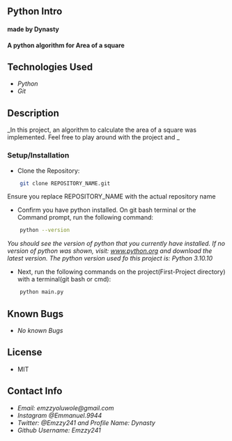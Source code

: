 ## Python Intro
#### made by Dynasty
#### A python algorithm for Area of a square

## Technologies Used
* _Python_
* _Git_

## Description
_In this project, an algorithm to calculate the area of a square was implemented. Feel free to play around with the project and _

### Setup/Installation
* Clone the Repository:
``` sh
    git clone REPOSITORY_NAME.git
```
Ensure you replace REPOSITORY_NAME with the actual repository name

* Confirm you have python installed. On git bash terminal or the Command prompt, run the following command:
``` sh
    python --version
```
_You should see the version of python that you currently have installed. If no version of python was shown, visit: www.python.org and download the latest version. The python version used fo this project is: Python 3.10.10_

* Next, run the following commands on the project(First-Project directory) with a terminal(git bash or cmd):
``` sh
    python main.py
```

## Known Bugs
* _No known Bugs_

## License
* MIT

## Contact Info
* _Email: emzzyoluwole@gmail.com_
* _Instagram @Emmanuel.9944_
* _Twitter: @Emzzy241 and Profile Name: Dynasty_
* _Github Username: Emzzy241_
